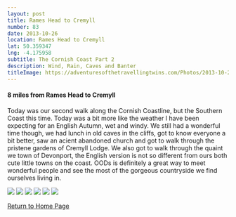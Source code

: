 ```yaml
---
layout: post
title: Rames Head to Cremyll
number: 83
date: 2013-10-26
location: Rames Head to Cremyll
lat: 50.359347
lng: -4.175958
subtitle: The Cornish Coast Part 2
description: Wind, Rain, Caves and Banter
titleImage: https://adventuresofthetravellingtwins.com/Photos/2013-10-26-RamesHeadToCremyll/P1010896.JPG
---
```


<h4>8 miles from Rames Head to Cremyll</h4>

Today was our second walk along the Cornish Coastline, but the Southern Coast this time. Today was a bit more like the weather I have been expecting for an English Autumn, wet and windy.
We still had a wonderful time though, we had lunch in old caves in the cliffs, got to know everyone a bit better, saw an acient abandoned church and got to walk through the pristene gardens of Cremyll Lodge. We also got to walk through the quaint we town of Devonport, the English version is not so different from ours both cute little towns on the coast.
OODs is definitely a great way to meet wonderful people and see the most of the gorgeous countryside we find ourselves living in.

<img src="https://adventuresofthetravellingtwins.com/Photos/2013-10-26-RamesHeadToCremyll/P1010933.JPG" class="image1">
<img src="https://adventuresofthetravellingtwins.com/Photos/2013-10-26-RamesHeadToCremyll/P1010908.JPG" class="image1">
<img src="https://adventuresofthetravellingtwins.com/Photos/2013-10-26-RamesHeadToCremyll/P1010884.JPG" class="image1">
<img src="https://adventuresofthetravellingtwins.com/Photos/2013-10-26-RamesHeadToCremyll/P1010923.JPG" class="image1">
<img src="https://adventuresofthetravellingtwins.com/Photos/2013-10-26-RamesHeadToCremyll/P1010909.JPG" class="image1">
<img src="https://adventuresofthetravellingtwins.com/Photos/2013-10-26-RamesHeadToCremyll/P1010937.JPG" class="image1">


<a href="https://adventuresofthetravellingtwins.com/">Return to Home Page</a>
